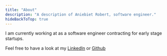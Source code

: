 ```yaml
---
title: "About"
description: "A description of Aniebiet Robert, software engineer."
hideBackToTop: true
---
```


I am currently working at as a software engineer contracting for early stage startups.

Feel free to have a look at my 
[LinkedIn](https://www.linkedin.com/in/aniebiet-robert-728426134/) 
or [Github](https://github.com/aniebietudoh)